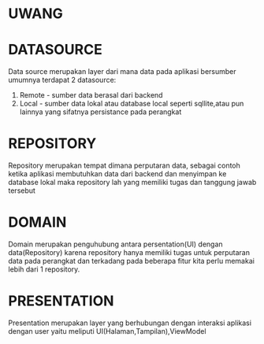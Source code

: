 # UWANG

# DATASOURCE
Data source merupakan layer dari mana data pada aplikasi bersumber umumnya terdapat 2 datasource:
1. Remote - sumber data berasal dari backend
2. Local - sumber data lokal atau database local seperti sqllite,atau pun lainnya yang sifatnya persistance pada perangkat

# REPOSITORY
Repository merupakan tempat dimana perputaran data, sebagai contoh
ketika aplikasi membutuhkan data dari backend dan menyimpan ke database lokal maka repository lah yang memiliki tugas dan tanggung jawab tersebut


# DOMAIN
Domain merupakan penguhubung antara persentation(UI) dengan data(Repository) karena repository hanya memiliki tugas untuk perputaran data pada perangkat 
dan terkadang pada beberapa fitur kita perlu memakai lebih dari 1 repository.


# PRESENTATION
Presentation merupakan layer yang berhubungan dengan interaksi aplikasi dengan user yaitu meliputi UI(Halaman,Tampilan),ViewModel
